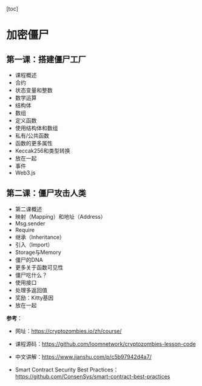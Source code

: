 [toc]

# 加密僵尸

## 第一课：搭建僵尸工厂

- 课程概述
- 合约
- 状态变量和整数
- 数学运算
- 结构体
- 数组
- 定义函数
- 使用结构体和数组
- 私有/公共函数
- 函数的更多属性
- Keccak256和类型转换
- 放在一起
- 事件
- Web3.js

## 第二课：僵尸攻击人类

- 第二课概述
- 映射（Mapping）和地址（Address）
- Msg.sender
- Require
- 继承（Inheritance）
- 引入（Import）
- Storage与Memory
- 僵尸的DNA
- 更多关于函数可见性
- 僵尸吃什么？
- 使用接口
- 处理多返回值
- 奖励：Kitty基因
- 放在一起

**参考**：

-  网址：https://cryptozombies.io/zh/course/
- 课程源码：https://github.com/loomnetwork/cryptozombies-lesson-code
- 中文讲解：https://www.jianshu.com/p/c5b97942d4a7/

- Smart Contract Security Best Practices：https://github.com/ConsenSys/smart-contract-best-practices